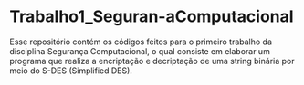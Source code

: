 # Trabalho1_Seguran-aComputacional
Esse repositório contém os códigos feitos para o primeiro trabalho da disciplina Segurança Computacional, o qual consiste em elaborar um programa que realiza a  encriptação e decriptação  de uma string binária por meio  do S-DES (Simplified DES).
